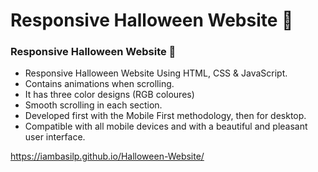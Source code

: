 # Responsive Halloween Website 🎃
### Responsive Halloween Website 🎃

- Responsive Halloween Website Using HTML, CSS & JavaScript.
- Contains animations when scrolling.
- It has three color designs (RGB coloures)
- Smooth scrolling in each section.
- Developed first with the Mobile First methodology, then for desktop.
- Compatible with all mobile devices and with a beautiful and pleasant user interface.

https://iambasilp.github.io/Halloween-Website/

